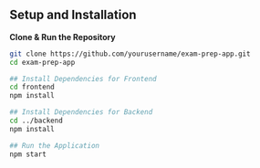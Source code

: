 ## Setup and Installation

**Clone & Run the Repository**
   ```bash
   git clone https://github.com/yourusername/exam-prep-app.git
   cd exam-prep-app

## Install Dependencies for Frontend
cd frontend
npm install

## Install Dependencies for Backend
cd ../backend
npm install

## Run the Application
npm start

